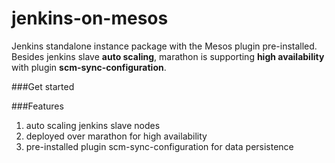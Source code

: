 jenkins-on-mesos
================

Jenkins standalone instance package with the Mesos plugin pre-installed. Besides jenkins slave **auto scaling**, marathon is supporting **high availability** with plugin **scm-sync-configuration**.

###Get started



###Features

1. auto scaling jenkins slave nodes
2. deployed over marathon for high availability
3. pre-installed plugin scm-sync-configuration for data persistence

